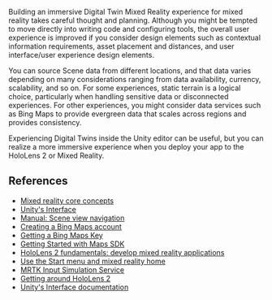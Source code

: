 Building an immersive Digital Twin Mixed Reality experience for mixed reality takes careful thought and planning. Although you might be tempted to move directly into writing code and configuring tools, the overall user experience is improved if you consider design elements such as contextual information requirements, asset placement and distances, and user interface/user experience design elements. 

You can source Scene data from different locations, and that data varies depending on many considerations ranging from data availability, currency, scalability, and so on. For some experiences, static terrain is a logical choice, particularly when handling sensitive data or disconnected experiences. For other experiences, you might consider data services such as Bing Maps to provide evergreen data that scales across regions and provides consistency.  

Experiencing Digital Twins inside the Unity editor can be useful, but you can realize a more immersive experience when you deploy your app to the HoloLens 2 or Mixed Reality.

## References

* [Mixed reality core concepts](/windows/mixed-reality/design/core-concepts-landingpage)
* [Unity's Interface](https://docs.unity3d.com/Manual/UsingTheEditor.html)
* [Manual: Scene view navigation](https://docs.unity3d.com/Manual/SceneViewNavigation.html)
* [Creating a Bing Maps account](/bingmaps/getting-started/bing-maps-dev-center-help/creating-a-bing-maps-account)
* [Getting a Bing Maps Key](/bingmaps/getting-started/bing-maps-dev-center-help/getting-a-bing-maps-key)
* [Getting Started with Maps SDK](https://github.com/microsoft/MapsSDK-Unity/wiki/Getting-Started)
* [HoloLens 2 fundamentals: develop mixed reality applications](/training/paths/beginner-hololens-2-tutorials/)
* [Use the Start menu and mixed reality home](/hololens/holographic-home#close-apps)
* [MRTK Input Simulation Service](/windows/mixed-reality/mrtk-unity/features/input-simulation/input-simulation-service)
* [Getting around HoloLens 2](/hololens/hololens2-basic-usage)
* [Unity's Interface documentation](https://docs.unity3d.com/Manual/UsingTheEditor.html)
